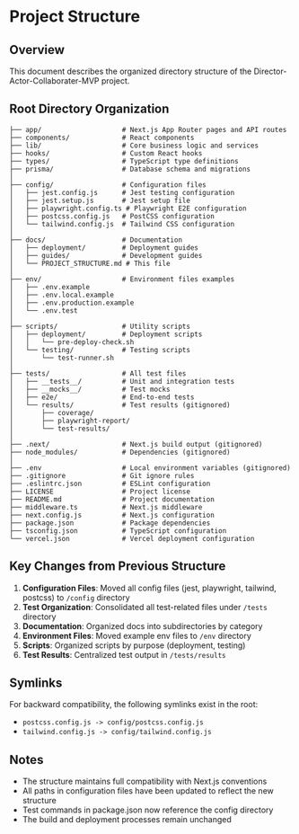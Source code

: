 # Project Structure

## Overview
This document describes the organized directory structure of the Director-Actor-Collaborater-MVP project.

## Root Directory Organization

```
├── app/                    # Next.js App Router pages and API routes
├── components/             # React components
├── lib/                    # Core business logic and services
├── hooks/                  # Custom React hooks
├── types/                  # TypeScript type definitions
├── prisma/                 # Database schema and migrations
│
├── config/                 # Configuration files
│   ├── jest.config.js      # Jest testing configuration
│   ├── jest.setup.js       # Jest setup file
│   ├── playwright.config.ts # Playwright E2E configuration
│   ├── postcss.config.js   # PostCSS configuration
│   └── tailwind.config.js  # Tailwind CSS configuration
│
├── docs/                   # Documentation
│   ├── deployment/         # Deployment guides
│   ├── guides/             # Development guides
│   └── PROJECT_STRUCTURE.md # This file
│
├── env/                    # Environment files examples
│   ├── .env.example
│   ├── .env.local.example
│   ├── .env.production.example
│   └── .env.test
│
├── scripts/                # Utility scripts
│   ├── deployment/         # Deployment scripts
│   │   └── pre-deploy-check.sh
│   └── testing/            # Testing scripts
│       └── test-runner.sh
│
├── tests/                  # All test files
│   ├── __tests__/          # Unit and integration tests
│   ├── __mocks__/          # Test mocks
│   ├── e2e/                # End-to-end tests
│   └── results/            # Test results (gitignored)
│       ├── coverage/
│       ├── playwright-report/
│       └── test-results/
│
├── .next/                  # Next.js build output (gitignored)
├── node_modules/           # Dependencies (gitignored)
│
├── .env                    # Local environment variables (gitignored)
├── .gitignore              # Git ignore rules
├── .eslintrc.json          # ESLint configuration
├── LICENSE                 # Project license
├── README.md               # Project documentation
├── middleware.ts           # Next.js middleware
├── next.config.js          # Next.js configuration
├── package.json            # Package dependencies
├── tsconfig.json           # TypeScript configuration
└── vercel.json             # Vercel deployment configuration
```

## Key Changes from Previous Structure

1. **Configuration Files**: Moved all config files (jest, playwright, tailwind, postcss) to `/config` directory
2. **Test Organization**: Consolidated all test-related files under `/tests` directory
3. **Documentation**: Organized docs into subdirectories by category
4. **Environment Files**: Moved example env files to `/env` directory
5. **Scripts**: Organized scripts by purpose (deployment, testing)
6. **Test Results**: Centralized test output in `/tests/results`

## Symlinks
For backward compatibility, the following symlinks exist in the root:
- `postcss.config.js -> config/postcss.config.js`
- `tailwind.config.js -> config/tailwind.config.js`

## Notes
- The structure maintains full compatibility with Next.js conventions
- All paths in configuration files have been updated to reflect the new structure
- Test commands in package.json now reference the config directory
- The build and deployment processes remain unchanged